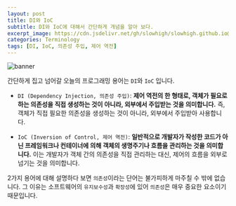 ```yaml
---
layout: post
title: DI와 IoC
subtitle: DI와 IoC에 대해서 간단하게 개념을 알아 보다.
excerpt_image: https://cdn.jsdelivr.net/gh/slowhigh/slowhigh.github.io@main/assets/images/di-ioc.jpg
categories: Terminology
tags: [DI, IoC, 의존성 주입, 제어 역전]
---
```


![banner](https://cdn.jsdelivr.net/gh/slowhigh/slowhigh.github.io@main/assets/images/di-ioc.jpg)

간단하게 집고 넘어갈 오늘의 프로그래밍 용어는 `DI`와 `IoC` 입니다.

- `DI (Dependency Injection, 의존성 주입)`: __제어 역전의 한 형태로, 객체가 필요로 하는 의존성을 직접 생성하는 것이 아니라, 외부에서 주입받는 것을 의미합니다.__ 즉, 객체가 직접 필요한 의존성을 생성하는 것이 아니라, 외부에서 주입받아 사용합니다.

- `IoC (Inversion of Control, 제어 역전)`: __일반적으로 개발자가 작성한 코드가 아닌 프레임워크나 컨테이너에 의해 객체의 생명주기나 흐름을 관리하는 것을 의미합니다.__ 이는 개발자가 객체 간의 의존성을 직접 관리하는 대신, 제어의 흐름을 외부로 넘기는 것을 의미합니다.

2가지 용어에 대해 설명하다 보면 `의존성`이라는 단어는 불가피하게 마주칠 수 밖에 없습니다. 그 이유는 소프트웨어의 `유지보수성`과 `확장성`에 있어 `의존성`은 매우 중요한 요소이기 때문입니다.
